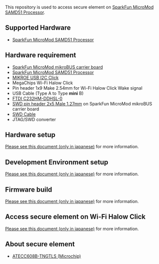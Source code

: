 This repository is used to access secure element on [SparkFun MicroMod SAMD51 Processor](https://www.sparkfun.com/products/16791).



## Supported Hardware

- [SparkFun MicroMod SAMD51 Processor](https://www.sparkfun.com/products/16791)



## Hardware requirement

- [SparkFun MicroMod mikroBUS carrier board](https://www.sparkfun.com/products/18710)
- [SparkFun MicroMod SAMD51 Processor](https://www.sparkfun.com/products/16791)
- [MIKROE USB I2C Click](https://www.mikroe.com/usb-i2c-click)
- MegaChips Wi-Fi Halow Click
- Pin header 1x9 Make 2.54mm for Wi-Fi Halow Click Wake signal
- USB Cable (Type A to Type **mini** B)
- [FTDI C232HM-DDHSL-0](https://ftdichip.com/products/c232hm-ddhsl-0-2/)
- [SWD pin header 2x5 Male 1.27mm](https://www.sparkfun.com/products/15362) on SparkFun MicroMod mikroBUS carrier board
- [SWD Cable](https://www.sparkfun.com/products/15364)
- JTAG/SWD converter



## Hardware setup

[Please see this document (only in japanese)](./hardware_setup_guide.md) for more information.



## Development Environment setup 

[Please see this document (only in japanese)](./development_environment_guide.md) for more information.



## Firmware build

[Please see this document (only in japanese)](./firmware_build_guide.md) for more information.



## Access secure element on Wi-Fi Halow Click

[Please see this document (only in japanese)](./secure_element_access_guide.md) for more information.



## About secure element

- [ATECC608B-TNGTLS (Microchip)](https://www.microchip.com/en-us/product/ATECC608B-TNGTLS)
